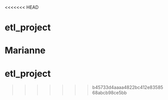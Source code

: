 <<<<<<< HEAD
# etl_project

Marianne
=======
# etl_project

>>>>>>> b45733d4aaaa4822bc412e8358568abcb98ce5bb
